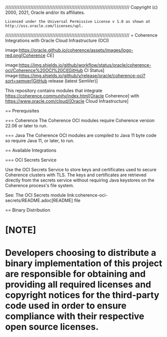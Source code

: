 ///////////////////////////////////////////////////////////////////////////////
    Copyright (c) 2000, 2021, Oracle and/or its affiliates.

    Licensed under the Universal Permissive License v 1.0 as shown at
    http://oss.oracle.com/licenses/upl.
///////////////////////////////////////////////////////////////////////////////
= Coherence Integrations with Oracle Cloud Infrastructure (OCI)

image:https://oracle.github.io/coherence/assets/images/logo-red.png[Coherence CE]

image:https://img.shields.io/github/workflow/status/oracle/coherence-oci/Coherence%20OCI%20CI[GitHub CI Status]
image:https://img.shields.io/github/v/release/oracle/coherence-oci?sort=semver[GitHub release (latest SemVer)]

This repository contains modules that integrate https://coherence.community/index.html[Oracle Coherence]
with https://www.oracle.com/cloud/[Oracle Cloud Infrastructure]

== Prerequisites

=== Coherence
The Coherence OCI modules require Coherence version 22.06 or later to run.

=== Java
The Coherence OCI modules are compiled to Java 11 byte code so require Java 11, or later, to run.


== Available Integrations

=== OCI Secrets Service

Use the OCI Secrets Service to store keys and certificates used to secure Coherence clusters with TLS.
The keys and certificates are retrieved directly from the secrets service without requiring Java keystores on the Coherence process's file system.

See: The OCI Secrets module link:coherence-oci-secrets/README.adoc[README] file

== Binary Distribution

[NOTE]
====
Developers choosing to distribute a binary implementation of this project are responsible for obtaining and providing all required licenses and copyright notices for the third-party code used in order to ensure compliance with their respective open source licenses.
====
